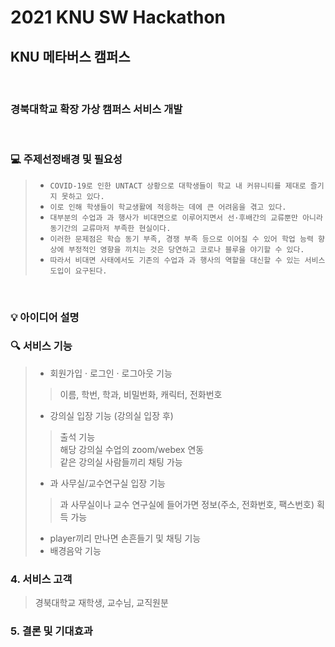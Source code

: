 # 2021 KNU SW Hackathon

## KNU 메타버스 캠퍼스
<br>

### 경북대학교 확장 가상 캠퍼스 서비스 개발

<br>

### :computer: 주제선정배경 및 필요성

>- `COVID-19로 인한 UNTACT 상황으로 대학생들이 학교 내 커뮤니티를 제대로 즐기지 못하고 있다.` <br>
>- `이로 인해 학생들이 학교생활에 적응하는 데에 큰 어려움을 겪고 있다.` <br>
>- `대부분의 수업과 과 행사가 비대면으로 이루어지면서 선·후배간의 교류뿐만 아니라 동기간의 교류마저 부족한 현실이다.` <br>
>- `이러한 문제점은 학습 동기 부족, 경쟁 부족 등으로 이어질 수 있어 학업 능력 향상에 부정적인 영향을 끼치는 것은 당연하고 코로나 블루을 야기할 수 있다.` <br>
>- `따라서 비대면 사태에서도 기존의 수업과 과 행사의 역할을 대신할 수 있는 서비스 도입이 요구된다.`

<br>



### :bulb: 아이디어 설명


### :mag: 서비스 기능
>- 회원가입 · 로그인 · 로그아웃 기능
>> 이름, 학번, 학과, 비밀번화, 캐릭터, 전화번호<br>
>- 강의실 입장 기능 (강의실 입장 후)
>> 출석 기능<br>
>> 해당 강의실 수업의 zoom/webex 연동<br>
>> 같은 강의실 사람들끼리 채팅 가능
>- 과 사무실/교수연구실 입장 기능
>> 과 사무실이나 교수 연구실에 들어가면 정보(주소, 전화번호, 팩스번호) 획득 가능
>- player끼리 만나면 손흔들기 및 채팅 기능
>- 배경음악 기능

### 4. 서비스 고객
>경북대학교 재학생, 교수님, 교직원분

### 5. 결론 및 기대효과

